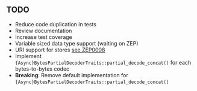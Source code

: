 ## TODO

- Reduce code duplication in tests
- Review documentation
- Increase test coverage
- Variable sized data type support (waiting on ZEP)
- URI support for stores [see ZEP0008](https://github.com/zarr-developers/zeps/pull/48)
- Implement `{Async}BytesPartialDecoderTraits::partial_decode_concat()` for each bytes-to-bytes codec
- **Breaking**: Remove default implementation for `{Async}BytesPartialDecoderTraits::partial_decode_concat()`
